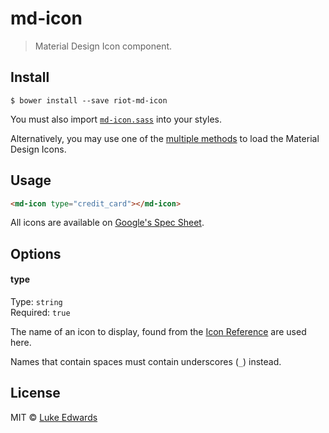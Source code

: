 # md-icon

> Material Design Icon component.


## Install

```
$ bower install --save riot-md-icon
```

You must also import [`md-icon.sass`](md-icon.sass) into your styles.

Alternatively, you may use one of the [multiple methods](http://google.github.io/material-design-icons/#icon-font-for-the-web) to load the Material Design Icons.


## Usage

```html
<md-icon type="credit_card"></md-icon>
```

All icons are available on [Google's Spec Sheet](https://design.google.com/icons). 

## Options

#### type

Type: `string`<br>
Required: `true`

The name of an icon to display, found from the [Icon Reference](https://design.google.com/icons) are used here.

Names that contain spaces must contain underscores (`_`) instead.


## License

MIT © [Luke Edwards](https://github.com/lukeed)
